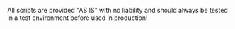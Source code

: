 All scripts are provided "AS IS" with no liability and should always be tested in a test environment before used in production!
